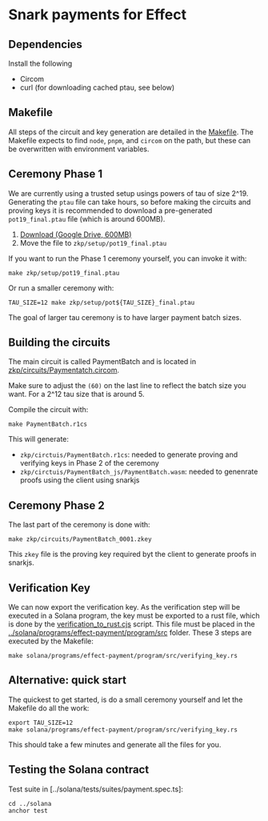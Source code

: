 # Snark payments for Effect

## Dependencies

Install the following

- Circom
- curl (for downloading cached ptau, see below)

## Makefile

All steps of the circuit and key generation are detailed in the
[Makefile](../Makefile). The Makefile expects to find `node`, `pnpm`,
and `circom` on the path, but these can be overwritten with
environment variables.


## Ceremony Phase 1

We are currently using a trusted setup usings powers of tau of size
2^19. Generating the `ptau` file can take hours, so before making the
circuits and proving keys it is recommended to download a
pre-generated `pot19_final.ptau` file (which is around 600MB).

1. [Download (Google Drive, 600MB)](https://drive.google.com/file/d/19fUwW1jIyYtQAsNbX8uk3hmYJ1fg79ux/view?usp=drive_link)
2. Move the file to `zkp/setup/pot19_final.ptau`

If you want to run the Phase 1 ceremony yourself, you can invoke it
with:

```
make zkp/setup/pot19_final.ptau
```

Or run a smaller ceremony with:

```
TAU_SIZE=12 make zkp/setup/pot${TAU_SIZE}_final.ptau
```

The goal of larger tau ceremony is to have larger payment batch sizes.

## Building the circuits

The main circuit is called PaymentBatch and is located in
[zkp/circuits/Paymentatch.circom](zkp/circuits/Paymentatch.circom).

Make sure to adjust the `(60)` on the last line to reflect the batch
size you want. For a 2^12 tau size that is around 5.

Compile the circuit with:

```
make PaymentBatch.r1cs
```

This will generate:

- `zkp/circtuis/PaymentBatch.r1cs`: needed to generate proving and
  verifying keys in Phase 2 of the ceremony
- `zkp/circtuis/PaymentBatch_js/PaymentBatch.wasm`: needed to
  genenrate proofs using the client using snarkjs
  
## Ceremony Phase 2

The last part of the ceremony is done with:

```
make zkp/circuits/PaymentBatch_0001.zkey
```

This `zkey` file is the proving key required byt the client to
generate proofs in snarkjs.

## Verification Key

We can now export the verification key. As the verification step will
be executed in a Solana program, the key must be exported to a rust
file, which is done by the
[verification_to_rust.cjs](verification_to_rust.cjs) script. This file
must be placed in the
[../solana/programs/effect-payment/program/src](../solana/programs/effect-payment/program/src)
folder. These 3 steps are executed by the Makefile:

```
make solana/programs/effect-payment/program/src/verifying_key.rs
```

## Alternative: quick start

The quickest to get started, is do a small ceremony yourself and let
the Makefile do all the work:

```
export TAU_SIZE=12
make solana/programs/effect-payment/program/src/verifying_key.rs
```

This should take a few minutes and generate all the files for you.

## Testing the Solana contract

Test suite in [../solana/tests/suites/payment.spec.ts]:

```
cd ../solana
anchor test
```

